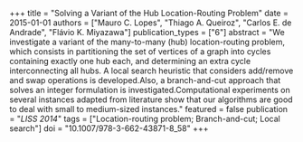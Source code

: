 +++
title = "Solving a Variant of the Hub Location-Routing Problem"
date = 2015-01-01
authors = ["Mauro C. Lopes", "Thiago A. Queiroz", "Carlos E. de Andrade", "Flávio K. Miyazawa"]
publication_types = ["6"]
abstract = "We investigate a variant of the many-to-many (hub) location-routing problem, which consists in partitioning the set of vertices of a graph into cycles containing exactly one hub each, and determining an extra cycle interconnecting all hubs. A local search heuristic that considers add/remove and swap operations is developed.Also, a branch-and-cut approach that solves an integer formulation is investigated.Computational experiments on several instances adapted from literature show that our algorithms are good to deal with small to medium-sized instances."
featured = false
publication = "*LISS 2014*"
tags = ["Location-routing problem; Branch-and-cut; Local search"]
doi = "10.1007/978-3-662-43871-8_58"
+++

